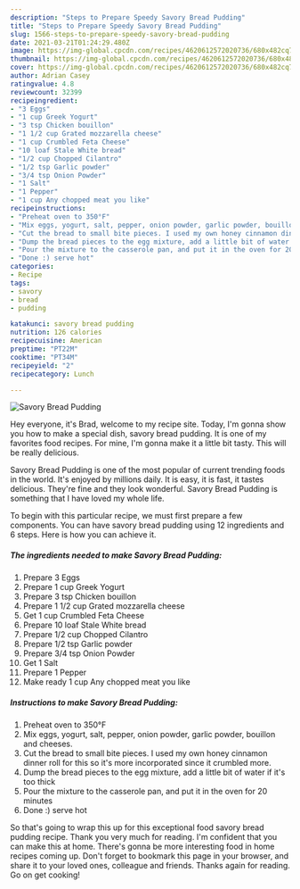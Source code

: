 ```yaml
---
description: "Steps to Prepare Speedy Savory Bread Pudding"
title: "Steps to Prepare Speedy Savory Bread Pudding"
slug: 1566-steps-to-prepare-speedy-savory-bread-pudding
date: 2021-03-21T01:24:29.480Z
image: https://img-global.cpcdn.com/recipes/4620612572020736/680x482cq70/savory-bread-pudding-recipe-main-photo.jpg
thumbnail: https://img-global.cpcdn.com/recipes/4620612572020736/680x482cq70/savory-bread-pudding-recipe-main-photo.jpg
cover: https://img-global.cpcdn.com/recipes/4620612572020736/680x482cq70/savory-bread-pudding-recipe-main-photo.jpg
author: Adrian Casey
ratingvalue: 4.8
reviewcount: 32399
recipeingredient:
- "3 Eggs"
- "1 cup Greek Yogurt"
- "3 tsp Chicken bouillon"
- "1 1/2 cup Grated mozzarella cheese"
- "1 cup Crumbled Feta Cheese"
- "10 loaf Stale White bread"
- "1/2 cup Chopped Cilantro"
- "1/2 tsp Garlic powder"
- "3/4 tsp Onion Powder"
- "1 Salt"
- "1 Pepper"
- "1 cup Any chopped meat you like"
recipeinstructions:
- "Preheat oven to 350°F"
- "Mix eggs, yogurt, salt, pepper, onion powder, garlic powder, bouillon and cheeses."
- "Cut the bread to small bite pieces. I used my own honey cinnamon dinner roll for this so it&#39;s more incorporated since it crumbled more."
- "Dump the bread pieces to the egg mixture, add a little bit of water if it&#39;s too thick"
- "Pour the mixture to the casserole pan, and put it in the oven for 20 minutes"
- "Done :) serve hot"
categories:
- Recipe
tags:
- savory
- bread
- pudding

katakunci: savory bread pudding 
nutrition: 126 calories
recipecuisine: American
preptime: "PT22M"
cooktime: "PT34M"
recipeyield: "2"
recipecategory: Lunch

---
```



![Savory Bread Pudding](https://img-global.cpcdn.com/recipes/4620612572020736/680x482cq70/savory-bread-pudding-recipe-main-photo.jpg)

Hey everyone, it's Brad, welcome to my recipe site. Today, I'm gonna show you how to make a special dish, savory bread pudding. It is one of my favorites food recipes. For mine, I'm gonna make it a little bit tasty. This will be really delicious.

Savory Bread Pudding is one of the most popular of current trending foods in the world. It's enjoyed by millions daily. It is easy, it is fast, it tastes delicious. They're fine and they look wonderful. Savory Bread Pudding is something that I have loved my whole life.




To begin with this particular recipe, we must first prepare a few components. You can have savory bread pudding using 12 ingredients and 6 steps. Here is how you can achieve it.

<!--inarticleads1-->

##### The ingredients needed to make Savory Bread Pudding:

1. Prepare 3 Eggs
1. Prepare 1 cup Greek Yogurt
1. Prepare 3 tsp Chicken bouillon
1. Prepare 1 1/2 cup Grated mozzarella cheese
1. Get 1 cup Crumbled Feta Cheese
1. Prepare 10 loaf Stale White bread
1. Prepare 1/2 cup Chopped Cilantro
1. Prepare 1/2 tsp Garlic powder
1. Prepare 3/4 tsp Onion Powder
1. Get 1 Salt
1. Prepare 1 Pepper
1. Make ready 1 cup Any chopped meat you like




<!--inarticleads2-->

##### Instructions to make Savory Bread Pudding:

1. Preheat oven to 350°F
1. Mix eggs, yogurt, salt, pepper, onion powder, garlic powder, bouillon and cheeses.
1. Cut the bread to small bite pieces. I used my own honey cinnamon dinner roll for this so it&#39;s more incorporated since it crumbled more.
1. Dump the bread pieces to the egg mixture, add a little bit of water if it&#39;s too thick
1. Pour the mixture to the casserole pan, and put it in the oven for 20 minutes
1. Done :) serve hot




So that's going to wrap this up for this exceptional food savory bread pudding recipe. Thank you very much for reading. I'm confident that you can make this at home. There's gonna be more interesting food in home recipes coming up. Don't forget to bookmark this page in your browser, and share it to your loved ones, colleague and friends. Thanks again for reading. Go on get cooking!
